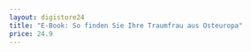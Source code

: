 ```yaml
---
layout: digistore24
title: "E-Book: So finden Sie Ihre Traumfrau aus Osteuropa"
price: 24.9
---
```

